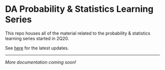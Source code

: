 # DA Probability & Statistics Learning Series

This repo houses all of the material related to the probability & statistics learning series started in 2Q20.

See [here](https://docs.google.com/document/d/1s7jkXkjIAX2cGI8sKCURmSr4Q0heg1cpv7J479Nfkf4/edit#heading=h.njgornklx0x7) for the latest updates.

---

_More documentation coming soon!_

